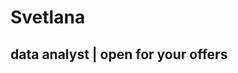 <html>
<head>
<h1>Svetlana</h1>
  <h2>data analyst |
  open for your offers</h2>
</body>
</html>
<!---
svetlanalisichkina1502/svetlanalisichkina1502 is a ✨ special ✨ repository because its `README.md` (this file) appears on your GitHub profile.
You can click the Preview link to take a look at your changes.
---> 
